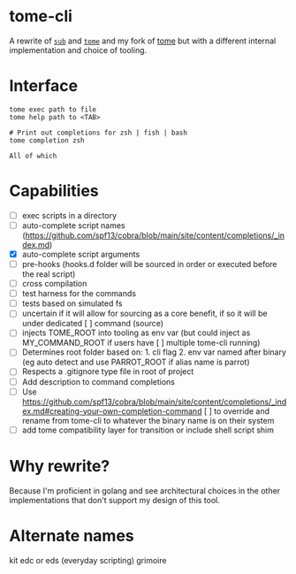 # tome-cli


A rewrite of [`sub`](https://github.com/qrush/sub) and [`tome`](https://github.com/toumorokoshi/tome) and my fork of [tome](https://github.com/zph/tome) but with a different internal implementation and choice of tooling.

# Interface

```
tome exec path to file
tome help path to <TAB>

# Print out completions for zsh | fish | bash
tome completion zsh

All of which
```
# Capabilities

- [ ] exec scripts in a directory
- [ ] auto-complete script names (https://github.com/spf13/cobra/blob/main/site/content/completions/_index.md)
- [x] auto-complete script arguments
- [ ] pre-hooks (hooks.d folder will be sourced in order or executed before the real script)
- [ ] cross compilation
- [ ] test harness for the commands
- [ ] tests based on simulated fs
- [ ] uncertain if it will allow for sourcing as a core benefit, if so it will be under dedicated
  [ ] command (source)
- [ ] injects TOME_ROOT into tooling as env var (but could inject as MY_COMMAND_ROOT if users have
  [ ] multiple tome-cli running)
- [ ] Determines root folder based on:
        1. cli flag
        2. env var named after binary (eg auto detect and use PARROT_ROOT if alias name is parrot)
- [ ] Respects a .gitignore type file in root of project
- [ ] Add description to command completions
- [ ] Use https://github.com/spf13/cobra/blob/main/site/content/completions/_index.md#creating-your-own-completion-command
  [ ] to override and rename from tome-cli to whatever the binary name is on their system
- [ ] add tome compatibility layer for transition or include shell script shim

# Why rewrite?

Because I'm proficient in golang and see architectural choices in the other implementations that
don't support my design of this tool.

# Alternate names

kit
edc or eds (everyday scripting)
grimoire
